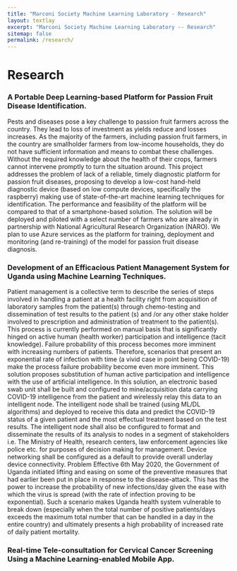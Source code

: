 ```yaml
---
title: "Marconi Society Machine Learning Laboratory - Research"
layout: textlay
excerpt: "Marconi Society Machine Learning Laboratory -- Research"
sitemap: false
permalink: /research/
---
```


# Research

### A Portable Deep Learning-based Platform for Passion Fruit Disease Identification.
Pests and diseases pose a key challenge to passion fruit farmers across the country. They lead to loss of investment as yields reduce and losses increases. As the majority of the farmers, including passion fruit farmers, in the country are smallholder farmers from low-income households, they do not have sufficient information and means to combat these challenges. Without the required knowledge about the health of their crops, farmers cannot intervene promptly to turn the situation around. This project addresses the problem of lack of a reliable, timely diagnostic platform for passion fruit diseases, proposing to develop a low-cost hand-held diagnostic device (based on low compute devices, specifically the raspberry)  making use of state-of-the-art machine learning techniques for identification. The performance and feasibility of the platform will be compared to that of a smartphone-based solution. The solution will be deployed and piloted with a select number of farmers who are already in partnership with National Agricultural Research Organization (NARO). We plan to use Azure services as the platform for training, deployment and monitoring (and re-training) of the model for passion fruit disease diagnosis.

### Development of an Efficacious Patient Management System for Uganda using Machine Learning Techniques.
Patient management is a collective term to describe the series of steps involved in handling a patient at a health facility right from acquisition of laboratory samples from the patient(s) through chemo-testing and dissemination of test results to the patient (s) and /or any other stake holder involved to prescription and administration of treatment to the patient(s). This process is currently performed on manual basis that is significantly hinged on active human (health worker) participation and intelligence (tacit knowledge). Failure probability of this process becomes more imminent with increasing numbers of patients. Therefore, scenarios that present an exponential rate of infection with time (a vivid case in point being COVID-19) make the process failure probability become even more
imminent. This solution proposes substitution of human active participation and intelligence with the use of artificial intelligence. In this solution, an electronic based swab unit shall be built and configured to mine/acquisition data carrying COVID-19 intelligence​ from the patient and wirelessly relay this data to an intelligent node. The intelligent node shall be trained (using ML/DL algorithms) and deployed to receive this data and predict the COVID-19 status of a given patient and the most effectual treatment based on the test results. The intelligent node shall also be configured to format and disseminate the results of its analysis to nodes in a segment of stakeholders i.e. The Ministry of Health, research centers, law enforcement agencies like police etc. for purposes of decision making for
management. Device networking shall be configured as a default to provide overall underlay device connectivity.
Problem Effective 6th May 2020, the Government of Uganda initiated lifting and easing on some of the preventive measures that had earlier been put in place in response to the disease-attack. This has the power to increase the probability of new infections/day given the ease with which the virus is spread (with the rate of infection
proving to be exponential). Such a scenario makes Uganda health system vulnerable to break down (especially when the total number of positive patients/days exceeds the maximum total number that can be handled in a day in the entire country) and ultimately presents a high probability of increased rate of daily patient mortality.


### Real-time Tele-consultation for Cervical Cancer Screening Using a Machine Learning-enabled Mobile App.

